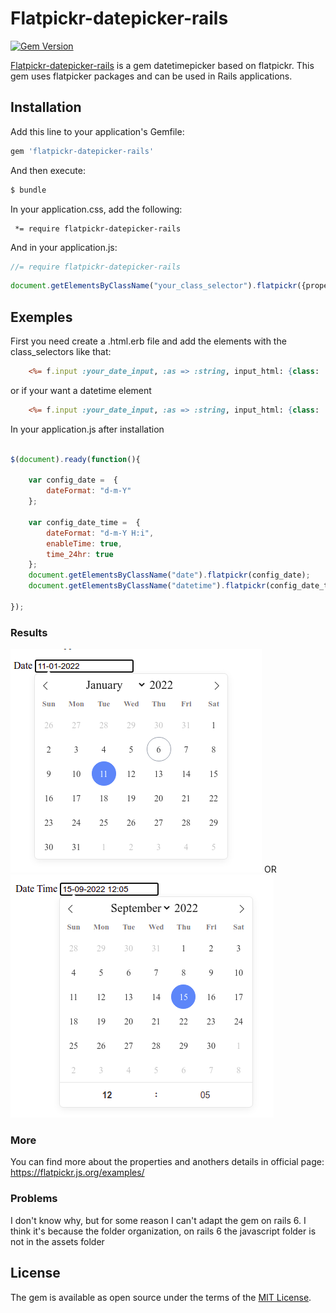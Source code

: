 # Flatpickr-datepicker-rails
<meta name="google-site-verification" content="meIq8mJhWo5h-TV7kOn43DS1-s8O8pt171hJ7DfjDXE" />

[![Gem Version](https://badge.fury.io/rb/flatpickr-datepicker-rails.svg)](https://badge.fury.io/rb/flatpickr-datepicker-rails)

[Flatpickr-datepicker-rails](https://github.com/ariclinis/flatpickr-datepicker-rails) is a gem datetimepicker based on flatpickr. This gem uses flatpicker packages and can be used in Rails applications.

## Installation

Add this line to your application's Gemfile:

```ruby
gem 'flatpickr-datepicker-rails'
```

And then execute:

```bash
$ bundle
```

In your application.css, add the following:

```
 *= require flatpickr-datepicker-rails
```

And in your application.js:

```js
//= require flatpickr-datepicker-rails
```
```js
document.getElementsByClassName("your_class_selector").flatpickr({properties});
```
## Exemples
First you need create a .html.erb file and add the elements with the class_selectors like that:
```.html.erb
    <%= f.input :your_date_input, :as => :string, input_html: {class: 'date'} %>          
```
or if your want a datetime element
```.html.erb
    <%= f.input :your_date_input, :as => :string, input_html: {class: 'datetime'} %>
```

In your application.js after installation
```js

$(document).ready(function(){

    var config_date =  {
        dateFormat: "d-m-Y"
    };
    
    var config_date_time =  {
        dateFormat: "d-m-Y H:i",
        enableTime: true,
        time_24hr: true
    };
    document.getElementsByClassName("date").flatpickr(config_date);
    document.getElementsByClassName("datetime").flatpickr(config_date_time);

});
```
### Results
![alt text](https://github.com/ariclinis/flatpickr-datepicker-rails/blob/main/date.png?raw=true)
OR
![alt text](https://github.com/ariclinis/flatpickr-datepicker-rails/blob/main/datetime.png?raw=true)

### More
You can find more about the properties and anothers details in official page:
https://flatpickr.js.org/examples/

### Problems
I don't know why, but for some reason I can't adapt the gem on rails 6.
I think it's because the folder organization, on rails 6 the javascript folder is not in the assets folder
## License

The gem is available as open source under the terms of the [MIT License](http://opensource.org/licenses/MIT).
